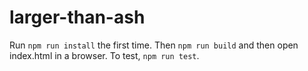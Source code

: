 # larger-than-ash

Run `npm run install` the first time. Then `npm run build` and then open index.html in a browser.
To test, `npm run test`.
